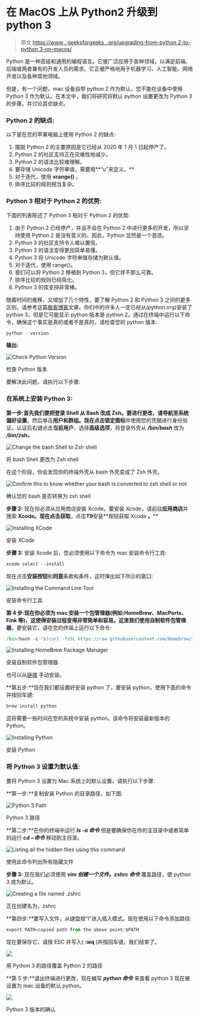 # 在 MacOS 上从 Python2 升级到 python 3

> 原文:[https://www . geeksforgeeks . org/upgrading-from-python 2-to-python 3-on-macos/](https://www.geeksforgeeks.org/upgrading-from-python2-to-python3-on-macos/)

Python 是一种高级和通用的编程语言。它被广泛应用于各种领域，以满足前端、后端或两者兼有的开发人员的需求。它正被严格地用于机器学习、人工智能、网络开发以及各种其他领域。

但是，有一个问题，mac 设备自带 python 2 作为默认，您不能在设备中使用 Python 3 作为默认。在本文中，我们将研究将默认 python 设置更改为 Python 3 的步骤，并讨论其优缺点。

### Python 2 的缺点:

以下是在您的苹果电脑上使用 Python 2 的缺点:

1.  摆脱 Python 2 的主要原因是它已经从 2020 年 1 月 1 日起停产了。
2.  Python 2 的社区支持正在灾难性地减少。
3.  Python 2 的语法比较难理解。
4.  要存储 Unicode 字符串值，需要用**“u”来定义。**
5.  对于迭代，使用 **xrange()** 。
6.  排序比较的规则相当复杂。

### Python 3 相对于 Python 2 的优势:

下面的列表陈述了 Python 3 相对于 Python 2 的优势:

1.  由于 Python 2 已经停产，并且不会在 Python 2 中进行更多的开发，所以坚持使用 Python 2 是没有意义的。因此，Python 显然是一个首选。
2.  Python 3 的社区支持令人难以置信。
3.  Python 3 的语法变得更加简单易懂。
4.  Python 3 将 Unicode 字符串值存储为默认值。
5.  对于迭代，使用 range()。
6.  我们可以将 Python 2 移植到 Python 3，但它并不那么可靠。
7.  排序比较的规则已经简化。
8.  Python 3 的库支持非常棒。

随着时间的推移，又增加了几个特性，要了解 Python 2 和 Python 3 之间的更多区别，请参考这篇[极客博客](https://www.geeksforgeeks.org/important-differences-between-python-2-x-and-python-3-x-with-examples/#Unicode)文章。你们中的许多人一定已经从(python.org)安装了 python 3，但是它可能显示 python 版本是 python 2。通过在终端中运行以下命令，确保这个事实是真的或者不是真的，请检查您的 python 版本:

```py
python --version
```

**输出:**

![Check Python Version](img/0ad21edc4ebd38056445914e86d4fb61.png)

检查 Python 版本

要解决此问题，请执行以下步骤:

### 在系统上安装 Python 3:

**第一步:**首先我们要把登录 Shell 从 Bash 改成 Zsh。要进行更改，请导航至**系统** **偏好设置**，然后单击**用户和群组。**现在点击锁定**图标**并使用您的凭据进行身份验证。认证后右键点击**当前用户**，选择**高级选项**，将登录外壳从 ***/bin/bash*** 改为 ***/bin/zsh。***

![Change the bash Shell to Zsh shell](img/a0eaa81c6a91032342549dd39cfdf326.png)

将 bash Shell 更改为 Zsh shell

在这个阶段，你会发现你的终端外壳从 bash 外壳变成了 Zsh 外壳。

![Confirm this to know whether your bash is converted to zsh shell or not](img/20bd59d67365ecd55ab4047ac343f0fd.png)

确认您的 bash 是否转换为 zsh shell

**步骤 2:** 现在你必须从应用商店安装 Xcode。要安装 Xcode，请前往**应用商店**并搜索 **Xcode。**现在点击**获取**，点击**T9**安装**按钮获取 Xcode **。****

![Installing XCode](img/3a1ed933711370a4017f00fed1504ee6.png)

安装 XCode

**步骤 3:** 安装 Xcode 后，您必须使用以下命令为 mac 安装命令行工具:

```py
xcode-select --install
```

现在点击**安装按钮**和**同意**条款和条件，这时弹出如下所示的窗口:

![Installing the Command Line Tool](img/c47916d93433b48e2b128409ea2bd071.png)

安装命令行工具

**第 4 步:**现在你必须为 mac 安装一个包管理器(例如:HomeBrew、MacPorts、Fink 等)，这使得安装过程变得非常简单和容易。这里我们使用**自制软件包管理器**。要安装它，请在您的终端上运行以下命令:

```py
/bin/bash -c "$(curl -fsSL https://raw.githubusercontent.com/Homebrew/install/HEAD/install.sh
```

![Installing HomeBrew Package Manager](img/bb99134f84524e8c35717b2e375e0a25.png)

安装自制软件包管理器

也可以从[<u>链接</u>](https://brew.sh/) 手动安装。

**第五步:**现在我们都设置好安装 python 了，要安装 python，使用下面的命令并按回车键:

```py
brew install python
```

这将需要一些时间在您的系统中安装 python。该命令将安装最新版本的 Python。

![Installing Python](img/88a95ead1c8b4641ac1ef7d1083e8ac2.png)

安装 Python

### 将 Python 3 设置为默认值:

要将 Python 3 设置为 Mac 系统上的默认设置，请执行以下步骤:

**第一步:**复制安装 Python 的目录路径，如下图:

![Python 3 Path](img/c1821d66780ed4ceca5cc5dca4aeca5b.png)

Python 3 路径

**第二步:**在你的终端中运行 ***ls -a 命令*** 但是要确保你在你的主目录中或者简单的运行 ***cd ~命令*** 移动到主目录。

![Listing all the hidden files using this command](img/e9424601e7475dc76c2b198053c6df90.png)

使用此命令列出所有隐藏文件

**步骤 3:** 现在我们必须使用 ***vim 创建一个文件。zshrc 命令*** 覆盖路径，使 python 3 成为默认。

![Creating a file named .zshrc](img/c9065d5961855b1252193264c6135b9d.png)

正在创建名为。zshrc

**第四步:**要写入文件，从键盘按“I”进入插入模式。现在使用以下命令添加路径:

```py
export PATH=copied path from the above point:$PATH
```

现在要保存它，请按 ESC 并写入( **:wq** )并按回车键。我们结束了。

![](img/b0ac9b7e1b9e6a119c25345d897c5814.png)

用 Python 3 的路径覆盖 Python 2 的路径

**第 5 步:**退出终端进行更改，现在编写 ***python 命令*** 来查看 python 3 现在被设置为 mac 设备的默认 python。

![](img/2642d66e70dc7a4fc5dcb77f0cf99992.png)

Python 3 版本的确认